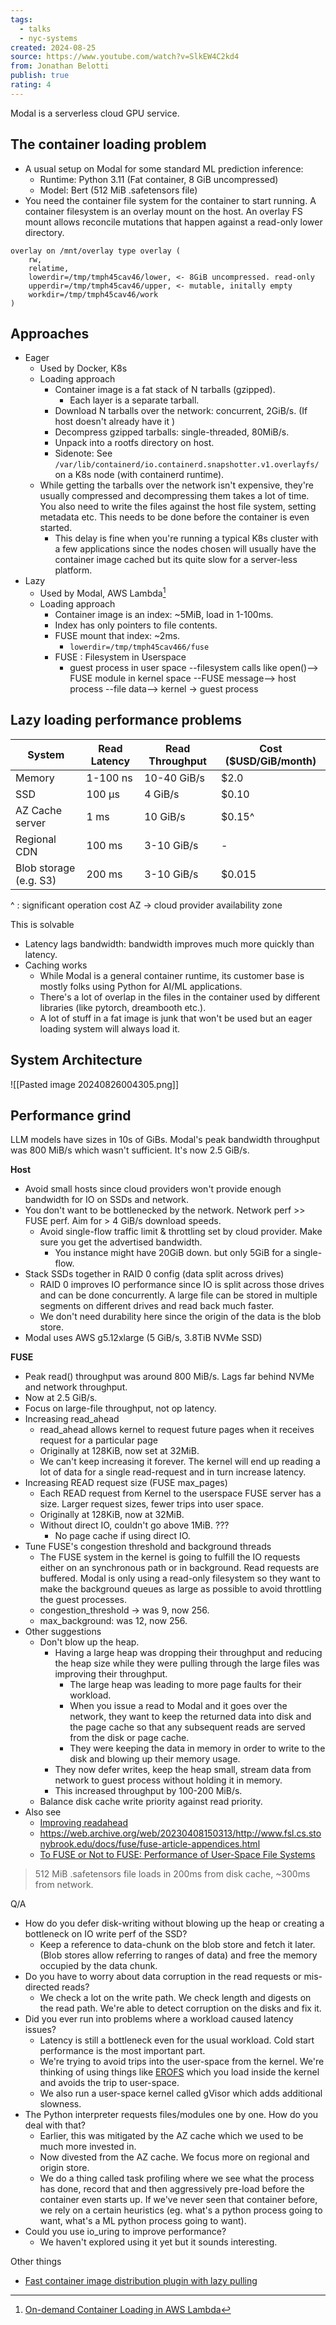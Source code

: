 ```yaml
---
tags:
  - talks
  - nyc-systems
created: 2024-08-25
source: https://www.youtube.com/watch?v=SlkEW4C2kd4
from: Jonathan Belotti
publish: true
rating: 4
---
```

Modal is a serverless cloud GPU service.

## The container loading problem

- A usual setup on Modal for some standard ML prediction inference:
	- Runtime: Python 3.11 (Fat container, 8 GiB uncompressed)
	- Model: Bert (512 MiB .safetensors file)
- You need the container file system for the container to start running. A container filesystem is an overlay mount on the host. An overlay FS mount allows reconcile mutations that happen against a read-only lower directory.
```
overlay on /mnt/overlay type overlay (
    rw,
    relatime,
    lowerdir=/tmp/tmph45cav46/lower, <- 8GiB uncompressed. read-only
    upperdir=/tmp/tmph45cav46/upper, <- mutable, initally empty
    workdir=/tmp/tmph45cav46/work
)
```

## Approaches
- Eager
	- Used by Docker, K8s
	- Loading approach
		- Container image is a fat stack of N tarballs (gzipped).
			- Each layer is a separate tarball.
		- Download N tarballs over the network: concurrent, 2GiB/s. (If host doesn't already have it )
		- Decompress gzipped tarballs: single-threaded, 80MiB/s.
		- Unpack into a rootfs directory on host.
		- Sidenote: See `/var/lib/containerd/io.containerd.snapshotter.v1.overlayfs/` on a K8s node (with containerd runtime). 
	- While getting the tarballs over the network isn't expensive, they're usually compressed and decompressing them takes a lot of time. You also need to write the files against the host file system, setting metadata etc. This needs to be done before the container is even started.
		- This delay is fine when you're running a typical K8s cluster with a few applications since the nodes chosen will usually have the container image cached but its quite slow for a server-less platform.
- Lazy
	- Used by Modal, AWS Lambda[^1]
	- Loading approach
		- Container image is an index: ~5MiB, load in 1-100ms.
		- Index has only pointers to file contents.
		- FUSE mount that index: ~2ms.
			- `lowerdir=/tmp/tmph45cav466/fuse`
		- FUSE : Filesystem in Userspace
			- guest process in user space --filesystem calls like open()-->
			  FUSE module in kernel space --FUSE message-->
			  host process --file data--> kernel -> guest process 


## Lazy loading performance problems

| System                 | Read Latency | Read Throughput | Cost ($USD/GiB/month) |
|------------------------|--------------|-----------------|-----------------------|
| Memory                 | 1-100 ns     | 10-40 GiB/s     | $2.0                  |
| SSD                    | 100 µs       | 4 GiB/s         | $0.10                 |
| AZ Cache server        | 1 ms         | 10 GiB/s        | $0.15^                |
| Regional CDN           | 100 ms       | 3-10 GiB/s      | -                     |
| Blob storage (e.g. S3) | 200 ms       | 3-10 GiB/s      | $0.015                |
^ : significant operation cost
AZ -> cloud provider availability zone

This is solvable
- Latency lags bandwidth: bandwidth improves much more quickly than latency.
- Caching works
	- While Modal is a general container runtime, its customer base is mostly folks using Python for AI/ML applications.
	- There's a lot of overlap in the files in the container used by different libraries (like pytorch, dreambooth etc.).
	- A lot of stuff in a fat image is junk that won't be used but an eager loading system will always load it.
## System Architecture
![[Pasted image 20240826004305.png]]

## Performance grind
LLM models have sizes in 10s of GiBs. Modal's peak bandwidth throughput was 800 MiB/s which wasn't sufficient. It's now 2.5 GiB/s. 

**Host**
- Avoid small hosts since cloud providers won't provide enough bandwidth for IO on SSDs and network.
- You don't want to be bottlenecked by the network. Network perf >> FUSE perf. Aim for > 4 GiB/s download speeds.
	- Avoid single-flow traffic limit & throttling set by cloud provider. Make sure you get the advertised bandwidth.
		- You instance might have 20GiB down. but only 5GiB for a single-flow. 
- Stack SSDs together in RAID 0 config (data split across drives)
	- RAID 0 improves IO performance since IO is split across those drives and can be done concurrently. A large file can be stored in multiple segments on different drives and read back much faster.
	- We don't need durability here since the origin of the data is the blob store.
- Modal uses AWS g5.12xlarge (5 GiB/s, 3.8TiB NVMe SSD)

**FUSE**
- Peak read() throughput was around 800 MiB/s. Lags far behind NVMe and network throughput.
- Now at 2.5 GiB/s.
- Focus on large-file throughput, not op latency.
- Increasing read_ahead
	- read_ahead allows kernel to request future pages when it receives request for a particular page
	- Originally at 128KiB, now set at 32MiB.
	- We can't keep increasing it forever. The kernel will end up reading a lot of data for a single read-request and in turn increase latency.
- Increasing READ request size (FUSE max_pages)
	- Each READ request from Kernel to the userspace FUSE server has a size. Larger request sizes, fewer trips into user space.
	- Originally at 128KiB, now at 32MiB.
	- Without direct IO, couldn't go above 1MiB. ???
		- No page cache if using direct IO.
- Tune FUSE's congestion threshold and background threads
	- The FUSE system in the kernel is going to fulfill the IO requests either on an synchronous path or in background. Read requests are buffered. Modal is only using a read-only filesystem so they want to make the background queues as large as possible to avoid throttling the guest processes.
	- congestion_threshold -> was 9, now 256.
	- max_background: was 12, now 256.
- Other suggestions
	- Don't blow up the heap.
		- Having a large heap was dropping their throughput and reducing the heap size while they were pulling through the large files was improving their throughput.
			- The large heap was leading to more page faults for their workload.
			- When you issue a read to Modal and it goes over the network, they want to keep the returned data into disk and the page cache so that any subsequent reads are served from the disk or page cache.
			- They were keeping the data in memory in order to write to the disk and blowing up their memory usage.
		- They now defer writes, keep the heap small, stream data from network to guest process without holding it in memory.
		- This increased throughput by 100-200 MiB/s. 
	- Balance disk cache write priority against read priority.
- Also see
	- [Improving readahead](https://lwn.net/Articles/372384/)
	- https://web.archive.org/web/20230408150313/http://www.fsl.cs.stonybrook.edu/docs/fuse/fuse-article-appendices.html
	- [To FUSE or Not to FUSE: Performance of User-Space File Systems](https://www.usenix.org/system/files/conference/fast17/fast17-vangoor.pdf)

> 512 MiB .safetensors file loads in 200ms from disk cache, ~300ms from network.

Q/A
- How do you defer disk-writing without blowing up the heap or creating a bottleneck on IO write perf of the SSD?
	- Keep a reference to data-chunk on the blob store and fetch it later. (Blob stores allow referring to ranges of data) and free the memory occupied by the data chunk.
- Do you have to worry about data corruption in the read requests or mis-directed reads?
	- We check a lot on the write path. We check length and digests on the read path. We're able to detect corruption on the disks and fix it.
- Did you ever run into problems where a workload caused latency issues?
	- Latency is still a bottleneck even for the usual workload. Cold start performance is the most important part.
	- We're trying to avoid trips into the user-space from the kernel. We're thinking of using things like [EROFS](https://erofs.docs.kernel.org/en/latest/) which you load inside the kernel and avoids the trip to user-space.
	- We also run a user-space kernel called gVisor which adds additional slowness.
- The Python interpreter requests files/modules one by one. How do you deal with that?
	- Earlier, this was mitigated by the AZ cache which we used to be much more invested in.
	- Now divested from the AZ cache. We focus more on regional and origin store.
	- We do a thing called task profiling where we see what the process has done, record that and then aggressively pre-load before the container even starts up. If we've never seen that container before, we rely on a certain heuristics (eg. what's a python process going to want, what's a ML python process going to want).
- Could you use io_uring to improve performance?
	- We haven't explored using it yet but it sounds interesting.

[^1]: [On-demand Container Loading in AWS Lambda](https://arxiv.org/pdf/2305.13162)

Other things
- [Fast container image distribution plugin with lazy pulling](https://github.com/containerd/stargz-snapshotter)